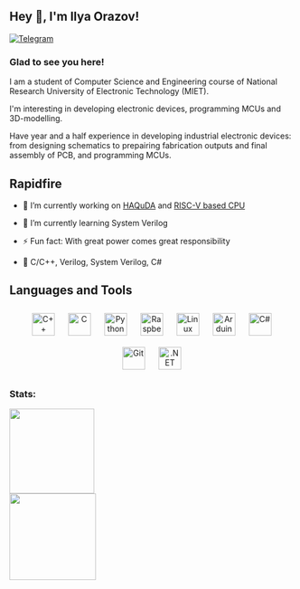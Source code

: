 ## Hey 👋, I'm Ilya Orazov!  

[![Telegram](https://img.shields.io/badge/-Telegram-090909?style=flat-square&logo=Telegram&logoColor=1E90FF)](https://t.me/Ilordash) 

### Glad to see you here!  
I am a student of Computer Science and Engineering course of National Research University of Electronic Technology (MIET).

I'm interesting in developing electronic devices, programming MCUs and 3D-modelling. 

Have year and a half experience in developing industrial electronic devices: from designing schematics to prepairing fabrication outputs and final assembly of PCB, and programming MCUs.  
   


## Rapidfire  

- 🔭 I’m currently working on [HAQuDA](https://github.com/IlorDash/HAQuDA) and [RISC-V based CPU](https://github.com/MIET-APS-Labs/RISC-V_based_CPU)  
  

- 🌱 I’m currently learning System Verilog  
  

- ⚡ Fun fact: With great power comes great responsibility  
  

- 🔬 С/С++, Verilog, System Verilog, C#  


</td><td valign="top" width="50%">
 
## Languages and Tools  
<div align="center">  
<a href="https://www.cplusplus.com/" target="_blank"><img style="margin: 10px" src="https://profilinator.rishav.dev/skills-assets/cplusplus-original.svg" alt="C++" height="40" /></a>  
<a href="https://www.cprogramming.com/" target="_blank"><img style="margin: 10px" src="https://profilinator.rishav.dev/skills-assets/c-original.svg" alt="C" height="40" /></a>  
<a href="https://www.python.org/" target="_blank"><img style="margin: 10px" src="https://profilinator.rishav.dev/skills-assets/python-original.svg" alt="Python" height="40" /></a>  
<a href="https://www.raspberrypi.org/" target="_blank"><img style="margin: 10px" src="https://profilinator.rishav.dev/skills-assets/raspberrypi.png" alt="Raspberry Pi" height="40" /></a>  
<a href="https://www.linux.org/" target="_blank"><img style="margin: 10px" src="https://profilinator.rishav.dev/skills-assets/linux-original.svg" alt="Linux" height="40" /></a>  
<a href="https://www.arduino.cc/" target="_blank"><img style="margin: 10px" src="https://profilinator.rishav.dev/skills-assets/arduino.png" alt="Arduino" height="40" /></a>  
<a href="https://docs.microsoft.com/en-us/dotnet/csharp/" target="_blank"><img style="margin: 10px" src="https://profilinator.rishav.dev/skills-assets/csharp-original.svg" alt="C#" height="40" /></a>  
<a href="https://github.com/" target="_blank"><img style="margin: 10px" src="https://profilinator.rishav.dev/skills-assets/git-scm-icon.svg" alt="Git" height="40" /></a>  
<a href="https://dotnet.microsoft.com/download/dotnet-framework" target="_blank"><img style="margin: 10px" src="https://profilinator.rishav.dev/skills-assets/dot-net-original-wordmark.svg" alt=".NET" height="40" /></a>  
</div>  

### Stats: 
<div align="left">
    <img height="150em" src="https://github-readme-stats.vercel.app/api?username=ilordash&show_icons=true&theme=dark" />
    <div align="left">
    <img height="152.5em" src="https://github-readme-stats.vercel.app/api/top-langs/?username=ilordash&langs_count=5&layout=compact&theme=dark&icon_color=007bff"/> 
</div>
</div>
